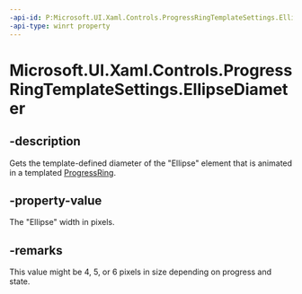 ```yaml
---
-api-id: P:Microsoft.UI.Xaml.Controls.ProgressRingTemplateSettings.EllipseDiameter
-api-type: winrt property
---
```


# Microsoft.UI.Xaml.Controls.ProgressRingTemplateSettings.EllipseDiameter

<!--
public double EllipseDiameter { get; set; }
-->


## -description
Gets the template-defined diameter of the "Ellipse" element that is animated in a templated [ProgressRing](progressring.md).

## -property-value

The "Ellipse" width in pixels. 

## -remarks

This value might be 4, 5, or 6 pixels in size depending on progress and state. 



